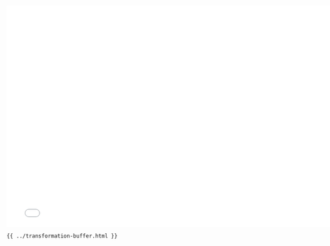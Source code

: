 <iframe src="../../transformation-buffer.html" width="770" height="500" frameBorder="0" seamless="seamless">
</iframe>

```html
{{ ../transformation-buffer.html }}
```

